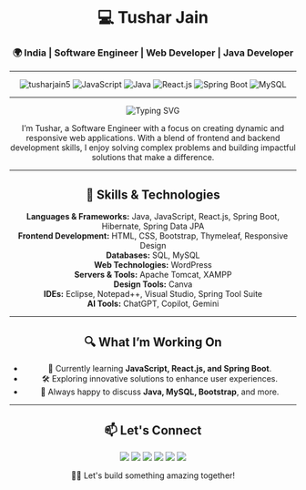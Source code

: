 <h1 align="center">💻 Tushar Jain</h1>
<h3 align="center">🌍 India | Software Engineer | Web Developer | Java Developer </h3>

---

<p align="center">
  <img src="https://komarev.com/ghpvc/?username=tusharjain5&label=Profile%20views&color=0e75b6&style=flat" alt="tusharjain5" />
  <img src="https://img.shields.io/badge/-JavaScript-blue?style=flat-square&logo=javascript" alt="JavaScript" />
  <img src="https://img.shields.io/badge/-Java-green?style=flat-square&logo=java" alt="Java" />
  <img src="https://img.shields.io/badge/-React.js-61DAFB?style=flat-square&logo=react" alt="React.js" />
  <img src="https://img.shields.io/badge/-Spring%20Boot-6DB33F?style=flat-square&logo=spring-boot" alt="Spring Boot" />
  <img src="https://img.shields.io/badge/-MySQL-4479A1?style=flat-square&logo=mysql&logoColor=white" alt="MySQL" />
</p>

---

<p align="center">
  <img src="https://readme-typing-svg.herokuapp.com?color=0e75b6&lines=Hi+there!+I'm+Tushar,+a+passionate+Software+Engineer" alt="Typing SVG" />
</p>

<p align="center">
  I’m Tushar, a Software Engineer with a focus on creating dynamic and responsive web applications. With a blend of frontend and backend development skills, I enjoy solving complex problems and building impactful solutions that make a difference.
</p>

---

<h2 align="center">🚀 Skills & Technologies</h2>
<p align="center">
  <b>Languages & Frameworks:</b> Java, JavaScript, React.js, Spring Boot, Hibernate, Spring Data JPA<br>
  <b>Frontend Development:</b> HTML, CSS, Bootstrap, Thymeleaf, Responsive Design<br>
  <b>Databases:</b> SQL, MySQL<br>
  <b>Web Technologies:</b> WordPress<br>
  <b>Servers & Tools:</b> Apache Tomcat, XAMPP<br>
  <b>Design Tools:</b> Canva<br>
  <b>IDEs:</b> Eclipse, Notepad++, Visual Studio, Spring Tool Suite<br>
  <b>AI Tools:</b> ChatGPT, Copilot, Gemini
</p>

---

<h2 align="center">🔍 What I’m Working On</h2>
<ul align="center">
  <li>🌱 Currently learning <b>JavaScript, React.js, and Spring Boot</b>.</li>
  <li>🛠️ Exploring innovative solutions to enhance user experiences.</li>
  <li>💬 Always happy to discuss <b>Java, MySQL, Bootstrap</b>, and more.</li>
</ul>

---

<h2 align="center">📫 Let's Connect</h2>
<p align="center">
  <a href="mailto:jaint8648@gmail.com"><img src="https://img.shields.io/badge/-Email-c14438?style=for-the-badge&logo=Gmail&logoColor=white" /></a>
  <a href="https://x.com/tusharjain55" target="blank"><img src="https://img.shields.io/badge/-Twitter-1DA1F2?style=for-the-badge&logo=twitter&logoColor=white" /></a>
  <a href="https://www.linkedin.com/in/tushar-jain-ba89b41b1/" target="blank"><img src="https://img.shields.io/badge/-LinkedIn-0077B5?style=for-the-badge&logo=linkedin&logoColor=white" /></a>
  <a href="https://www.facebook.com/profile.php?id=100092271067882" target="blank"><img src="https://img.shields.io/badge/-Facebook-1877F2?style=for-the-badge&logo=facebook&logoColor=white" /></a>
  <a href="https://www.instagram.com/tushar.jain5/" target="blank"><img src="https://img.shields.io/badge/-Instagram-E4405F?style=for-the-badge&logo=instagram&logoColor=white" /></a>
  <a href="https://leetcode.com/u/jaint8648/" target="blank"><img src="https://img.shields.io/badge/-LeetCode-FFA116?style=for-the-badge&logo=leetCode&logoColor=white" /></a>
</p>

<p align="center">
  👨‍💻 Let's build something amazing together!
</p>
